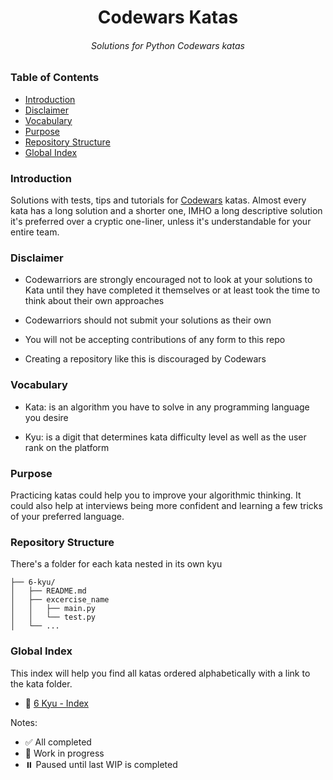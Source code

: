 <h1 align="center">Codewars Katas</h1>

<h6 align="center">
  Solutions for Python Codewars katas
</h6>

### Table of Contents

- [Introduction](#introduction)
- [Disclaimer](#disclaimer)
- [Vocabulary](#vocabulary)
- [Purpose](#purpose)
- [Repository Structure](#repository-structure)
- [Global Index](#global-index)

### Introduction

Solutions with tests, tips and tutorials for <a href="https://www.codewars.com">Codewars</a> katas.
Almost every kata has a long solution and a shorter one, IMHO a long descriptive solution it's preferred over a cryptic one-liner, unless it's understandable for your entire team.

### Disclaimer

- Codewarriors are strongly encouraged not to look at your solutions to Kata until they have completed it themselves or at least took the time to think about their own approaches

* Codewarriors should not submit your solutions as their own

- You will not be accepting contributions of any form to this repo

* Creating a repository like this is discouraged by Codewars

### Vocabulary

- Kata: is an algorithm you have to solve in any programming language you desire

- Kyu: is a digit that determines kata difficulty level as well as the user rank on the platform

### Purpose

Practicing katas could help you to improve your algorithmic thinking. It could also help at interviews being more confident and learning a few tricks of your preferred language.

### Repository Structure

There's a folder for each kata nested in its own kyu

```ascii
├── 6-kyu/
│   ├── README.md 
│   ├── excercise_name 
│   │   ├── main.py
│   │   └── test.py
│   └── ...
```

### Global Index

This index will help you find all katas ordered alphabetically with a link to the kata folder.

- 🚧  [6 Kyu - Index](https://github.com/mastrobirraio/codewars/tree/master/6-kyu/README.md)


Notes:

- ✅ All completed
- 🚧 Work in progress
- ⏸️ Paused until last WIP is completed

